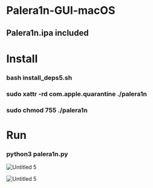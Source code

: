 # Palera1n-GUI-macOS
## Palera1n.ipa included

# Install
### bash install_deps5.sh
### sudo xattr -rd com.apple.quarantine ./palera1n 
### sudo chmod 755 ./palera1n

# Run
### python3 palera1n.py

![Untitled 5](https://user-images.githubusercontent.com/119916323/231636652-7c7e6b40-5a94-4fc0-8e2b-e02db66867d1.jpg)


![Untitled 5](https://user-images.githubusercontent.com/119916323/231636965-7b6e0151-2801-40f1-b3c3-e9e90ddeb4f3.jpg)
